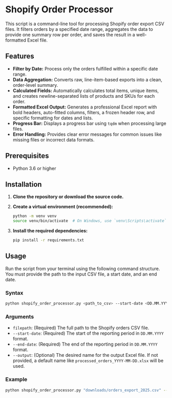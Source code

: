 # Shopify Order Processor

This script is a command-line tool for processing Shopify order export CSV files. It filters orders by a specified date range, aggregates the data to provide one summary row per order, and saves the result in a well-formatted Excel file.

## Features

- **Filter by Date:** Process only the orders fulfilled within a specific date range.
- **Data Aggregation:** Converts raw, line-item-based exports into a clean, order-level summary.
- **Calculated Fields:** Automatically calculates total items, unique items, and creates newline-separated lists of products and SKUs for each order.
- **Formatted Excel Output:** Generates a professional Excel report with bold headers, auto-fitted columns, filters, a frozen header row, and specific formatting for dates and lists.
- **Progress Bar:** Displays a progress bar using `tqdm` when processing large files.
- **Error Handling:** Provides clear error messages for common issues like missing files or incorrect data formats.

## Prerequisites

- Python 3.6 or higher

## Installation

1.  **Clone the repository or download the source code.**

2.  **Create a virtual environment (recommended):**
    ```bash
    python -m venv venv
    source venv/bin/activate  # On Windows, use `venv\Scripts\activate`
    ```

3.  **Install the required dependencies:**
    ```bash
    pip install -r requirements.txt
    ```

## Usage

Run the script from your terminal using the following command structure. You must provide the path to the input CSV file, a start date, and an end date.

### Syntax
```bash
python shopify_order_processor.py <path_to_csv> --start-date <DD.MM.YYYY> --end-date <DD.MM.YYYY> [--output <output_filename.xlsx>]
```

### Arguments
- `filepath`: (Required) The full path to the Shopify orders CSV file.
- `--start-date`: (Required) The start of the reporting period in `DD.MM.YYYY` format.
- `--end-date`: (Required) The end of the reporting period in `DD.MM.YYYY` format.
- `--output`: (Optional) The desired name for the output Excel file. If not provided, a default name like `processed_orders_YYYY-MM-DD.xlsx` will be used.

### Example
```bash
python shopify_order_processor.py "downloads/orders_export_2025.csv" --start-date "01.07.2025" --end-date "31.07.2025" --output "july_2025_report.xlsx"
```
